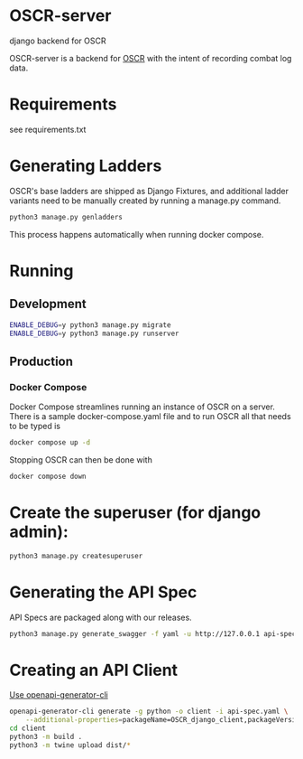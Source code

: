 # OSCR-server
django backend for OSCR

OSCR-server is a backend for [OSCR](https://github.com/STOCD/OSCR/tree/main) with the intent
of recording combat log data.

# Requirements
see requirements.txt

# Generating Ladders

OSCR's base ladders are shipped as Django Fixtures, and additional ladder variants
need to be manually created by running a manage.py command.

```bash
python3 manage.py genladders
```

This process happens automatically when running docker compose.

# Running
## Development
```bash
ENABLE_DEBUG=y python3 manage.py migrate
ENABLE_DEBUG=y python3 manage.py runserver
```

## Production

### Docker Compose

Docker Compose streamlines running an instance of OSCR on a server. There is a sample
docker-compose.yaml file and to run OSCR all that needs to be typed is

```bash
docker compose up -d
```

Stopping OSCR can then be done with

```bash
docker compose down
```

# Create the superuser (for django admin):

```bash
python3 manage.py createsuperuser
```

# Generating the API Spec

API Specs are packaged along with our releases.


```bash
python3 manage.py generate_swagger -f yaml -u http://127.0.0.1 api-spec.yaml
```

# Creating an API Client

[Use openapi-generator-cli](https://github.com/OpenAPITools/openapi-generator-cli)

```bash
openapi-generator-cli generate -g python -o client -i api-spec.yaml \
    --additional-properties=packageName=OSCR_django_client,packageVersion=$(cat VERSION)
cd client
python3 -m build .
python3 -m twine upload dist/*
```
